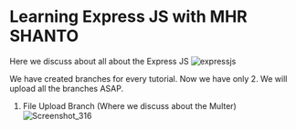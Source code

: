 # Learning Express JS with MHR SHANTO
Here we discuss about all about the Express JS
![expressjs](https://github.com/mhrshanto/LearnExpress/assets/74135853/275dab5a-90f5-482f-8d8a-be6bc89f76b1)

We have created branches for every tutorial. Now we have only 2. We will upload all the branches ASAP.

01. File Upload Branch (Where we discuss about the Multer)![Screenshot_316](https://github.com/mhrshanto/LearnExpress/assets/74135853/4a66cd27-5ddf-4a55-a417-0c0a49bd3f81)

